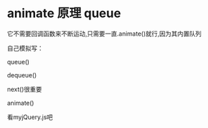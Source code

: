 # animate 原理 queue

它不需要回调函数来不断运动,只需要一直.animate()就行,因为其内置队列

自己模拟写：

queue()

dequeue()

next()很重要

animate()


看myjQuery.js吧
